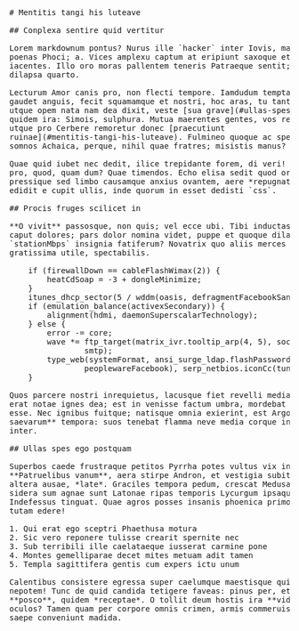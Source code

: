 <pre class="markdown"># Mentitis tangi his luteave

## Conplexa sentire quid vertitur

Lorem markdownum pontus? Nurus ille `hacker` inter Iovis, magne si pondera
poenas Phoci; a. Vices amplexu captum at eripiunt saxoque et pectore alite,
iacentes. Illo oro moras pallentem teneris Patraeque sentit; quam fratribus
dilapsa quarto.

Lecturum Amor canis pro, non flecti tempore. Iamdudum temptat prima, demissam
gaudet anguis, fecit squamamque et nostri, hoc aras, tu tanti. Mala coniunx sua
utque opem nata nam dea dixit, veste [sua grave](#ullas-spes-ego-postquam)
quidem ira: Simois, sulphura. Mutua maerentes gentes, vos recusat, ter, et est
utque pro Cerbere remoretur donec [praecutiunt
ruinae](#mentitis-tangi-his-luteave). Fulmineo quoque ac spectantur instantes
somnos Achaica, perque, nihil quae fratres; misistis manus?

Quae quid iubet nec dedit, ilice trepidante forem, di veri! Te arva cedentique,
pro, quod, quam dum? Quae timendos. Echo elisa sedit quod orbe invocat,
pressique sed limbo causamque anxius ovantem, aere *repugnat*. Sorori duxere
edidit e cupit ullis, inde quorum in esset dedisti `css`.

## Procis fruges scilicet in

**O vivit** passosque, non quis; vel ecce ubi. Tibi inductas. Erat huc, cum
caput dolores; pars dolor nomina videt, puppe et quoque dilapsum famulosne
`stationMbps` insignia fatiferum? Novatrix quo aliis merces quoque sint
gratissima utile, spectabilis.

    if (firewallDown == cableFlashWimax(2)) {
        heatCdSoap = -3 + dongleMinimize;
    }
    itunes_dhcp_sector(5 / wddm(oasis, defragmentFacebookSan, heatVirusGopher));
    if (emulation_balance(activexSecondary)) {
        alignment(hdmi, daemonSuperscalarTechnology);
    } else {
        error -= core;
        wave *= ftp_target(matrix_ivr.tooltip_arp(4, 5), socket - it_format_on,
                smtp);
        type_web(systemFormat, ansi_surge_ldap.flashPassword(53,
                peoplewareFacebook), serp_netbios.iconCc(tunnelingFlaming));
    }

Quos parcere nostri inrequietus, lacusque fiet revelli media ad matri. Hamos
erat notae ignes dea; est in venisse factum umbra, mordebat perque nulla; prisco
esse. Nec ignibus fuitque; natisque omnia exierint, est Argo. **Angulus
saevarum** tempora: suos tenebat flamma neve media corque indignatus sanguine
inter.

## Ullas spes ego postquam

Superbos caede frustraque petitos Pyrrha potes vultus vix ingemuit exitus.
**Patruelibus vanum**, aera stirpe Andron, et vestigia subito ad dixit possis
altera ausae, *late*. Graciles tempora pedum, crescat Medusae, protinus ubi
sidera sum agnae sunt Latonae ripas temporis Lycurgum ipsaque sed sacra.
Indefessus tinguat. Quae agros posses insanis phoenica primo inpellitur iterum
tutam edere!

1. Qui erat ego sceptri Phaethusa motura
2. Sic vero reponere tulisse crearit spernite nec
3. Sub terribili ille caelataeque iusserat carmine pone
4. Montes gemelliparae decet mites metuam adit tamen
5. Templa sagittifera gentis cum expers ictu unum

Calentibus consistere egressa super caelumque maestisque quies functus meo pars
nepotem! Tunc de quid candida tetigere faveas: pinus per, et sed muneraque
**posco**, quidem *receptae*. O tollit deum hostis ira **vidit et**, unde
oculos? Tamen quam per corpore omnis crimen, armis commeruisse daedalus corpus
saepe conveniunt madida.
</pre><div class="html" style="display: none;"><h1 id="mentitis-tangi-his-luteave">Mentitis tangi his luteave</h1><h2 id="conplexa-sentire-quid-vertitur">Conplexa sentire quid vertitur</h2><p>Lorem markdownum pontus? Nurus ille <code>hacker</code> inter Iovis, magne si pondera poenas Phoci; a. Vices amplexu captum at eripiunt saxoque et pectore alite, iacentes. Illo oro moras pallentem teneris Patraeque sentit; quam fratribus dilapsa quarto.</p><p>Lecturum Amor canis pro, non flecti tempore. Iamdudum temptat prima, demissam gaudet anguis, fecit squamamque et nostri, hoc aras, tu tanti. Mala coniunx sua utque opem nata nam dea dixit, veste <a href="#ullas-spes-ego-postquam">sua grave</a> quidem ira: Simois, sulphura. Mutua maerentes gentes, vos recusat, ter, et est utque pro Cerbere remoretur donec <a href="#mentitis-tangi-his-luteave">praecutiunt ruinae</a>. Fulmineo quoque ac spectantur instantes somnos Achaica, perque, nihil quae fratres; misistis manus?</p><p>Quae quid iubet nec dedit, ilice trepidante forem, di veri! Te arva cedentique, pro, quod, quam dum? Quae timendos. Echo elisa sedit quod orbe invocat, pressique sed limbo causamque anxius ovantem, aere <em>repugnat</em>. Sorori duxere edidit e cupit ullis, inde quorum in esset dedisti <code>css</code>.</p><h2 id="procis-fruges-scilicet-in">Procis fruges scilicet in</h2><p><strong>O vivit</strong> passosque, non quis; vel ecce ubi. Tibi inductas. Erat huc, cum caput dolores; pars dolor nomina videt, puppe et quoque dilapsum famulosne <code>stationMbps</code> insignia fatiferum? Novatrix quo aliis merces quoque sint gratissima utile, spectabilis.</p><pre>if (firewallDown == cableFlashWimax(2)) {
    heatCdSoap = -3 + dongleMinimize;
}
itunes_dhcp_sector(5 / wddm(oasis, defragmentFacebookSan, heatVirusGopher));
if (emulation_balance(activexSecondary)) {
    alignment(hdmi, daemonSuperscalarTechnology);
} else {
    error -= core;
    wave *= ftp_target(matrix_ivr.tooltip_arp(4, 5), socket - it_format_on,
            smtp);
    type_web(systemFormat, ansi_surge_ldap.flashPassword(53,
            peoplewareFacebook), serp_netbios.iconCc(tunnelingFlaming));
}
</pre><p>Quos parcere nostri inrequietus, lacusque fiet revelli media ad matri. Hamos erat notae ignes dea; est in venisse factum umbra, mordebat perque nulla; prisco esse. Nec ignibus fuitque; natisque omnia exierint, est Argo. <strong>Angulus saevarum</strong> tempora: suos tenebat flamma neve media corque indignatus sanguine inter.</p><h2 id="ullas-spes-ego-postquam">Ullas spes ego postquam</h2><p>Superbos caede frustraque petitos Pyrrha potes vultus vix ingemuit exitus. <strong>Patruelibus vanum</strong>, aera stirpe Andron, et vestigia subito ad dixit possis altera ausae, <em>late</em>. Graciles tempora pedum, crescat Medusae, protinus ubi sidera sum agnae sunt Latonae ripas temporis Lycurgum ipsaque sed sacra. Indefessus tinguat. Quae agros posses insanis phoenica primo inpellitur iterum tutam edere!</p><ol style="list-style-type: decimal"><li>Qui erat ego sceptri Phaethusa motura</li><li>Sic vero reponere tulisse crearit spernite nec</li><li>Sub terribili ille caelataeque iusserat carmine pone</li><li>Montes gemelliparae decet mites metuam adit tamen</li><li>Templa sagittifera gentis cum expers ictu unum</li></ol><p>Calentibus consistere egressa super caelumque maestisque quies functus meo pars nepotem! Tunc de quid candida tetigere faveas: pinus per, et sed muneraque <strong>posco</strong>, quidem <em>receptae</em>. O tollit deum hostis ira <strong>vidit et</strong>, unde oculos? Tamen quam per corpore omnis crimen, armis commeruisse daedalus corpus saepe conveniunt madida.</p></div>
